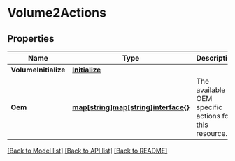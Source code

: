 # Volume2Actions

## Properties
Name | Type | Description | Notes
------------ | ------------- | ------------- | -------------
**VolumeInitialize** | [**Initialize**](Initialize.md) |  | [optional] 
**Oem** | [**map[string]map[string]interface{}**](map[string]interface{}.md) | The available OEM specific actions for this resource. | [optional] 

[[Back to Model list]](../README.md#documentation-for-models) [[Back to API list]](../README.md#documentation-for-api-endpoints) [[Back to README]](../README.md)


